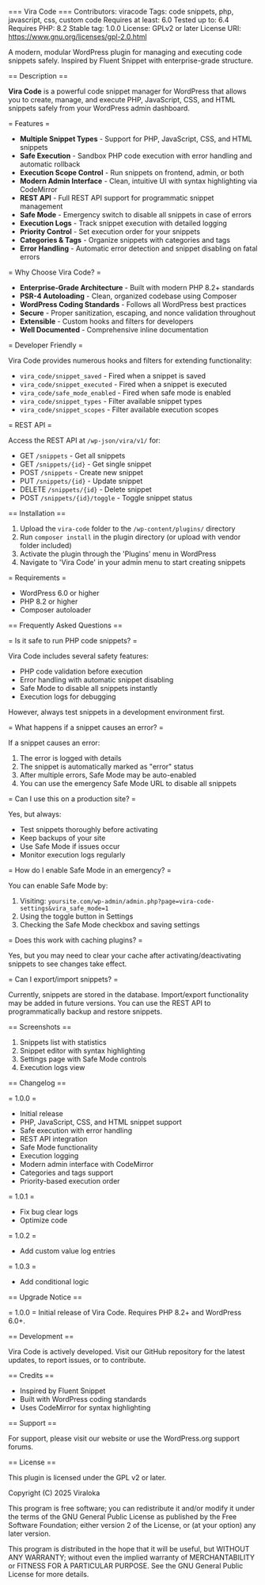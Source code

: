 === Vira Code ===
Contributors: viracode
Tags: code snippets, php, javascript, css, custom code
Requires at least: 6.0
Tested up to: 6.4
Requires PHP: 8.2
Stable tag: 1.0.0
License: GPLv2 or later
License URI: https://www.gnu.org/licenses/gpl-2.0.html

A modern, modular WordPress plugin for managing and executing code snippets safely. Inspired by Fluent Snippet with enterprise-grade structure.

== Description ==

**Vira Code** is a powerful code snippet manager for WordPress that allows you to create, manage, and execute PHP, JavaScript, CSS, and HTML snippets safely from your WordPress admin dashboard.

= Features =

* **Multiple Snippet Types** - Support for PHP, JavaScript, CSS, and HTML snippets
* **Safe Execution** - Sandbox PHP code execution with error handling and automatic rollback
* **Execution Scope Control** - Run snippets on frontend, admin, or both
* **Modern Admin Interface** - Clean, intuitive UI with syntax highlighting via CodeMirror
* **REST API** - Full REST API support for programmatic snippet management
* **Safe Mode** - Emergency switch to disable all snippets in case of errors
* **Execution Logs** - Track snippet execution with detailed logging
* **Priority Control** - Set execution order for your snippets
* **Categories & Tags** - Organize snippets with categories and tags
* **Error Handling** - Automatic error detection and snippet disabling on fatal errors

= Why Choose Vira Code? =

* **Enterprise-Grade Architecture** - Built with modern PHP 8.2+ standards
* **PSR-4 Autoloading** - Clean, organized codebase using Composer
* **WordPress Coding Standards** - Follows all WordPress best practices
* **Secure** - Proper sanitization, escaping, and nonce validation throughout
* **Extensible** - Custom hooks and filters for developers
* **Well Documented** - Comprehensive inline documentation

= Developer Friendly =

Vira Code provides numerous hooks and filters for extending functionality:

* `vira_code/snippet_saved` - Fired when a snippet is saved
* `vira_code/snippet_executed` - Fired when a snippet is executed
* `vira_code/safe_mode_enabled` - Fired when safe mode is enabled
* `vira_code/snippet_types` - Filter available snippet types
* `vira_code/snippet_scopes` - Filter available execution scopes

= REST API =

Access the REST API at `/wp-json/vira/v1/` for:

* GET `/snippets` - Get all snippets
* GET `/snippets/{id}` - Get single snippet
* POST `/snippets` - Create new snippet
* PUT `/snippets/{id}` - Update snippet
* DELETE `/snippets/{id}` - Delete snippet
* POST `/snippets/{id}/toggle` - Toggle snippet status

== Installation ==

1. Upload the `vira-code` folder to the `/wp-content/plugins/` directory
2. Run `composer install` in the plugin directory (or upload with vendor folder included)
3. Activate the plugin through the 'Plugins' menu in WordPress
4. Navigate to 'Vira Code' in your admin menu to start creating snippets

= Requirements =

* WordPress 6.0 or higher
* PHP 8.2 or higher
* Composer autoloader

== Frequently Asked Questions ==

= Is it safe to run PHP code snippets? =

Vira Code includes several safety features:
- PHP code validation before execution
- Error handling with automatic snippet disabling
- Safe Mode to disable all snippets instantly
- Execution logs for debugging

However, always test snippets in a development environment first.

= What happens if a snippet causes an error? =

If a snippet causes an error:
1. The error is logged with details
2. The snippet is automatically marked as "error" status
3. After multiple errors, Safe Mode may be auto-enabled
4. You can use the emergency Safe Mode URL to disable all snippets

= Can I use this on a production site? =

Yes, but always:
- Test snippets thoroughly before activating
- Keep backups of your site
- Use Safe Mode if issues occur
- Monitor execution logs regularly

= How do I enable Safe Mode in an emergency? =

You can enable Safe Mode by:
1. Visiting: `yoursite.com/wp-admin/admin.php?page=vira-code-settings&vira_safe_mode=1`
2. Using the toggle button in Settings
3. Checking the Safe Mode checkbox and saving settings

= Does this work with caching plugins? =

Yes, but you may need to clear your cache after activating/deactivating snippets to see changes take effect.

= Can I export/import snippets? =

Currently, snippets are stored in the database. Import/export functionality may be added in future versions. You can use the REST API to programmatically backup and restore snippets.

== Screenshots ==

1. Snippets list with statistics
2. Snippet editor with syntax highlighting
3. Settings page with Safe Mode controls
4. Execution logs view

== Changelog ==

= 1.0.0 =
* Initial release
* PHP, JavaScript, CSS, and HTML snippet support
* Safe execution with error handling
* REST API integration
* Safe Mode functionality
* Execution logging
* Modern admin interface with CodeMirror
* Categories and tags support
* Priority-based execution order

= 1.0.1 =
* Fix bug clear logs
* Optimize code

= 1.0.2 =
* Add custom value log entries

= 1.0.3 =
* Add conditional logic

== Upgrade Notice ==

= 1.0.0 =
Initial release of Vira Code. Requires PHP 8.2+ and WordPress 6.0+.

== Development ==

Vira Code is actively developed. Visit our GitHub repository for the latest updates, to report issues, or to contribute.

== Credits ==

* Inspired by Fluent Snippet
* Built with WordPress coding standards
* Uses CodeMirror for syntax highlighting

== Support ==

For support, please visit our website or use the WordPress.org support forums.

== License ==

This plugin is licensed under the GPL v2 or later.

Copyright (C) 2025 Viraloka

This program is free software; you can redistribute it and/or modify
it under the terms of the GNU General Public License as published by
the Free Software Foundation; either version 2 of the License, or
(at your option) any later version.

This program is distributed in the hope that it will be useful,
but WITHOUT ANY WARRANTY; without even the implied warranty of
MERCHANTABILITY or FITNESS FOR A PARTICULAR PURPOSE. See the
GNU General Public License for more details.
